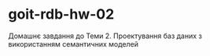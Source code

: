 # goit-rdb-hw-02
Домашнє завдання до Теми 2. Проектування баз даних з використанням семантичних моделей
